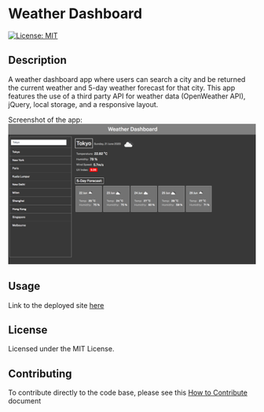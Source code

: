 # Weather Dashboard
[![License: MIT](https://img.shields.io/badge/License-MIT-yellow.svg)](https://opensource.org/licenses/MIT)

## Description
A weather dashboard app where users can search a city and be returned the current weather and 5-day weather forecast for that city. This app features the use of a third party API for weather data (OpenWeather API), jQuery, local storage, and a responsive layout.

Screenshot of the app:
![Assigment Screenshot](./assets/screenshot.png)

## Usage
Link to the deployed site [here](https://y-ilin.github.io/Weather-Dashboard/)

## License
Licensed under the MIT License.

## Contributing
To contribute directly to the code base, please see this [How to Contribute](https://github.com/Microsoft/vscode/wiki/How-to-Contribute) document

